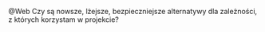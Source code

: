 @Web Czy są nowsze, lżejsze, bezpieczniejsze alternatywy dla zależności, z których korzystam w projekcie?
